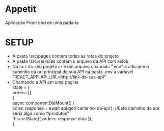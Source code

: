 <!DOCTYPE html><html><head><meta charset="utf-8"><title>Appetit.md</title><style></style></head><body id="preview">
<h1 class="code-line" data-line-start=0 data-line-end=1><a id="Appetit_0"></a>Appetit</h1>
<p class="has-line-data" data-line-start="2" data-line-end="3">Aplicação Front end de uma padaria</p>
<h1 class="code-line" data-line-start=4 data-line-end=5><a id="SETUP_4"></a>SETUP</h1>
<ul>
<li class="has-line-data" data-line-start="5" data-line-end="6">A pasta \src\pages contem todas as rotas do projeto</li>
<li class="has-line-data" data-line-start="6" data-line-end="7">A pasta \src\services contem o arquivo da API com axios</li>
<li class="has-line-data" data-line-start="7" data-line-end="8">Na raiz do seu projeto crie um arquivo chamado “.env” e adicione o caminho da url principal de sua API na pasta .env a variavel “REACT_APP_API_URL=http://link-da-sua-api”</li>
<li class="has-line-data" data-line-start="8" data-line-end="17">Chamando a API em uma pagina<br>
state = {<br>
orders: []<br>
}<br>
async componentDidMount() {<br>
const response = await api.get(‘caminho-da-api’); //Este caminho da api seria algo como “/produtos”<br>
this.setState({ orders: response.data });<br>
}</li>
</ul>
</body></html>